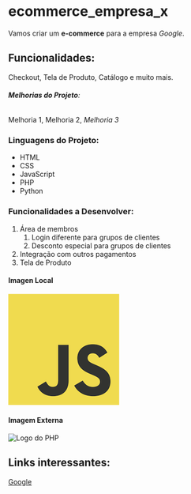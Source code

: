 # ecommerce_empresa_x

Vamos criar um **e-commerce** para a empresa *Google*.

## Funcionalidades:

Checkout, Tela de Produto, Catálogo e muito mais.


###### __Melhorias do Projeto__:

Melhoria 1, Melhoria 2, _Melhoria 3_


### Linguagens do Projeto:

* HTML
* CSS
* JavaScript
* PHP
* Python

### Funcionalidades a Desenvolver:

1. Área de membros
    1. Login diferente para grupos de clientes
    2. Desconto especial para grupos de clientes    
2. Integração com outros pagamentos
3. Tela de Produto


#### Imagen Local

![Logo do JavaScript](img/js.png)


#### Imagem Externa

![Logo do PHP](https://upload.wikimedia.org/wikipedia/commons/2/27/PHP-logo.svg)


## Links interessantes:

[Google](www.google.com)